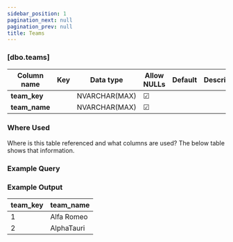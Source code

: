 ```yaml
---
sidebar_position: 1
pagination_next: null
pagination_prev: null
title: Teams
---
```


### [dbo.teams]
| Column name | Key | Data type | Allow NULLs | Default | Description |
| ------- | ------- | ------- | ------- | ------- | ------- |
| **team_key** |  | NVARCHAR(MAX) | ☑ |  |  | 
| **team_name** |  | NVARCHAR(MAX) | ☑ |  |  | 

### Where Used
Where is this table referenced and what columns are used? The below table shows that information.

### Example Query

### Example Output

 |**team_key**|**team_name**|  
 |---|---|  
 |1|Alfa Romeo|  
 |2|AlphaTauri| 
